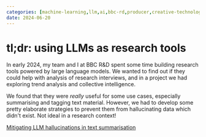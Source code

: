 ```yaml
---
categories: [machine-learning,llm,ai,bbc-rd,producer,creative-technologist,research]
date: 2024-06-20
---
```


# tl;dr: using LLMs as research tools

In early 2024, my team and I at BBC R&D spent some time building research tools powered by large language models. We wanted to find out if they could help with analysis of research interviews, and in a project we had exploring trend analysis and collective intelligence.

We found that they were _really_ useful for some use cases, especially summarising and tagging text material. However, we had to develop some pretty elaborate strategies to prevent them from hallucinating data which didn't exist. Not ideal in a research context!

[Mitigating LLM hallucinations in text summarisation](https://www.bbc.co.uk/rd/articles/2024-06-mitigating-llm-hallucinations-in-text-summarisation)